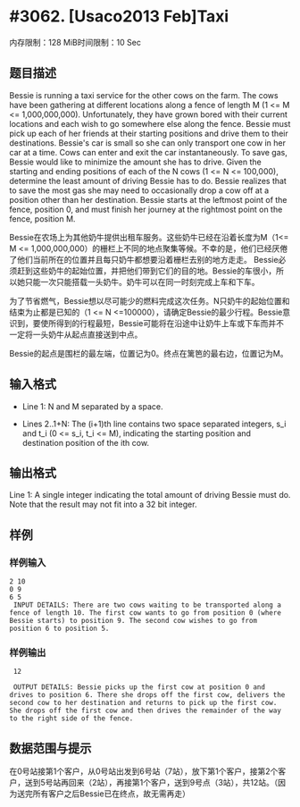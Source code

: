 # #3062. [Usaco2013 Feb]Taxi

内存限制：128 MiB时间限制：10 Sec

## 题目描述

 Bessie is running a taxi service for the other cows on the farm. The cows have been gathering at different locations along a fence of length M (1 <= M <= 1,000,000,000). Unfortunately, they have grown bored with their current locations and each wish to go somewhere else along the fence. Bessie must pick up each of her friends at their starting positions and drive them to their destinations. Bessie's car is small so she can only transport one cow in her car at a time. Cows can enter and exit the car instantaneously. To save gas, Bessie would like to minimize the amount she has to drive. Given the starting and ending positions of each of the N cows (1 <= N <= 100,000), determine the least amount of driving Bessie has to do. Bessie realizes that to save the most gas she may need to occasionally drop a cow off at a position other than her destination. Bessie starts at the leftmost point of the fence, position 0, and must finish her journey at the rightmost point on the fence, position M. 

Bessie在农场上为其他奶牛提供出租车服务。这些奶牛已经在沿着长度为M（1<= M <= 1,000,000,000）的栅栏上不同的地点聚集等候。不幸的是，他们已经厌倦了他们当前所在的位置并且每只奶牛都想要沿着栅栏去别的地方走走。 Bessie必须赶到这些奶牛的起始位置，并把他们带到它们的目的地。Bessie的车很小，所以她只能一次只能搭载一头奶牛。奶牛可以在同一时刻完成上车和下车。

为了节省燃气，Bessie想以尽可能少的燃料完成这次任务。N只奶牛的起始位置和结束为止都是已知的（1 <= N <=100000），请确定Bessie的最少行程。Bessie意识到，要使所得到的行程最短，Bessie可能将在沿途中让奶牛上车或下车而并不一定将一头奶牛从起点直接送到中点。

Bessie的起点是围栏的最左端，位置记为0。终点在篱笆的最右边，位置记为M。

## 输入格式

 * Line 1: N and M separated by a space. 

* Lines 2..1+N: The (i+1)th line contains two space separated integers, s_i and t_i (0 <= s_i, t_i <= M), indicating the starting position and destination position of the ith cow. 

## 输出格式

 Line 1: A single integer indicating the total amount of driving Bessie must do. Note that the result may not fit into a 32 bit integer. 

## 样例

### 样例输入

    
    2 10
    0 9
    6 5
     INPUT DETAILS: There are two cows waiting to be transported along a fence of length 10. The first cow wants to go from position 0 (where Bessie starts) to position 9. The second cow wishes to go from position 6 to position 5.
    

### 样例输出

    
     12
    
     OUTPUT DETAILS: Bessie picks up the first cow at position 0 and drives to position 6. There she drops off the first cow, delivers the second cow to her destination and returns to pick up the first cow. She drops off the first cow and then drives the remainder of the way to the right side of the fence. 
    

## 数据范围与提示

  在0号站接第1个客户，从0号站出发到6号站（7站），放下第1个客户，接第2个客户，送到5号站再回来（2站），再接第1个客户，送到9号点（3站），共12站。（因为送完所有客户之后Bessie已在终点，故无需再走）
